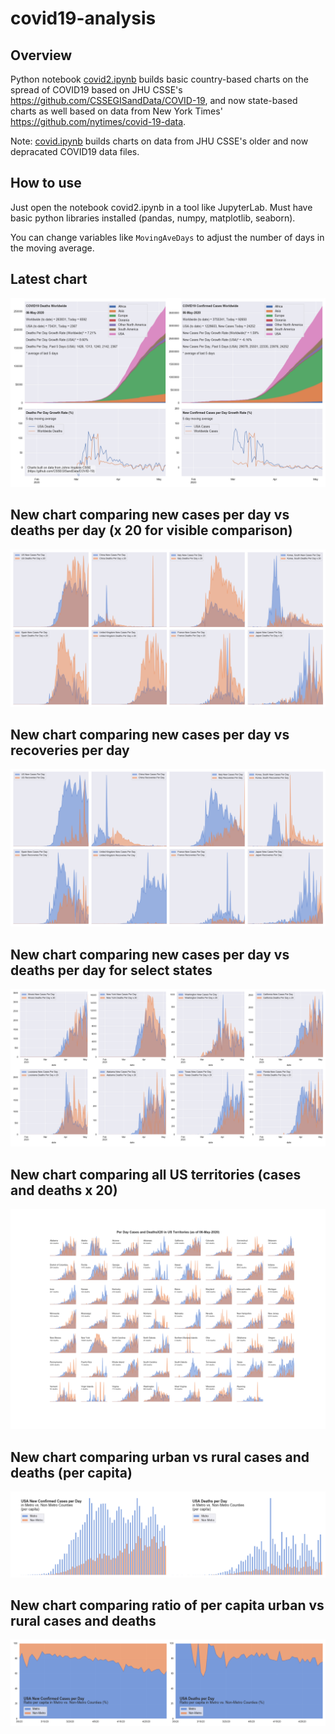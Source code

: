 # covid19-analysis

## Overview
Python notebook [covid2.ipynb](https://github.com/danlaw/covid19-analysis/blob/master/covid2.ipynb) builds basic country-based charts on the spread of COVID19 based on JHU CSSE's https://github.com/CSSEGISandData/COVID-19, and now state-based charts as well based on data from New York Times' https://github.com/nytimes/covid-19-data.

Note: [covid.ipynb](https://github.com/danlaw/covid19-analysis/blob/master/covid.ipynb) builds charts on data from JHU CSSE's older and now depracated COVID19 data files.

## How to use
Just open the notebook covid2.ipynb in a tool like JupyterLab. Must have basic python libraries installed (pandas, numpy, matplotlib, seaborn).

You can change variables like ``MovingAveDays`` to adjust the number of days in the moving average.

## Latest chart
![Latest chart](charts/20200506-covid19-chart.png)

## New chart comparing new cases per day vs deaths per day (x 20 for visible comparison)
![Comparison chart](charts/20200506-comparison-chart.png)

## New chart comparing new cases per day vs recoveries per day
![Recovery chart](charts/20200506-comparison-recovery-chart.png)

## New chart comparing new cases per day vs deaths per day for select states
![Select states chart](charts/20200506-covid19-states.png)

## New chart comparing all US territories (cases and deaths x 20)
![Territories chart](charts/20200506-compare-US-territories.png)

## New chart comparing urban vs rural cases and deaths (per capita)
![Urban vs rural chart](charts/20200506-US-counties-urban-vs-rural-per-capita.png)

## New chart comparing ratio of per capita urban vs rural cases and deaths
![Urban rural per capita chart](charts/20200506-US-counties-urban-vs-rural-per-capita-ratios.png)